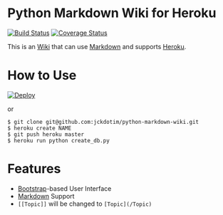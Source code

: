 # Python Markdown Wiki for Heroku
[![Build Status](https://travis-ci.org/jckdotim/python-markdown-wiki.svg)](https://travis-ci.org/jckdotim/python-markdown-wiki) [![Coverage Status](https://coveralls.io/repos/jckdotim/python-markdown-wiki/badge.svg?branch=master&service=github)](https://coveralls.io/github/jckdotim/python-markdown-wiki?branch=master)

This is an [Wiki][2] that can use [Markdown][3] and supports [Heroku][1].

# How to Use
[![Deploy](https://www.herokucdn.com/deploy/button.svg)](https://heroku.com/deploy)

or

    $ git clone git@github.com:jckdotim/python-markdown-wiki.git
    $ heroku create NAME
    $ git push heroku master
    $ heroku run python create_db.py

# Features
 - [Bootstrap][4]-based User Interface
 - [Markdown][3] Support
 - `[[Topic]]` will be changed to `[Topic](/Topic)`

  [1]: http://heroku.com/
  [2]: http://en.wikipedia.org/wiki/Wiki
  [3]: http://daringfireball.net/projects/markdown/
  [4]: http://getbootstrap.com/
